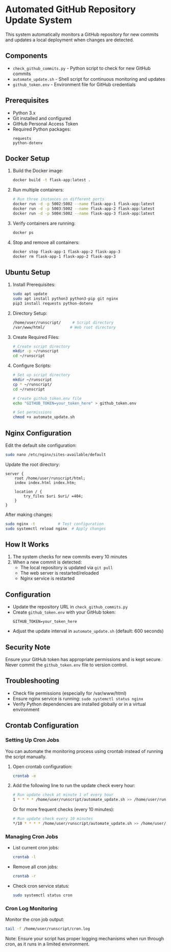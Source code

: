 # Automated GitHub Repository Update System

This system automatically monitors a GitHub repository for new commits and updates a local deployment when changes are detected.

## Components

- `check_github_commits.py` - Python script to check for new GitHub commits
- `automate_update.sh` - Shell script for continuous monitoring and updates
- `github_token.env` - Environment file for GitHub credentials

## Prerequisites

- Python 3.x
- Git installed and configured
- GitHub Personal Access Token
- Required Python packages:
  ```
  requests
  python-dotenv
  ```

## Docker Setup

1. Build the Docker image:
   ```bash
   docker build -t flask-app:latest .
   ```

2. Run multiple containers:
   ```bash
   # Run three instances on different ports
   docker run -d -p 5002:5002 --name flask-app-1 flask-app:latest
   docker run -d -p 5003:5002 --name flask-app-2 flask-app:latest
   docker run -d -p 5004:5002 --name flask-app-3 flask-app:latest
   ```

3. Verify containers are running:
   ```bash
   docker ps
   ```

4. Stop and remove all containers:
   ```bash
   docker stop flask-app-1 flask-app-2 flask-app-3
   docker rm flask-app-1 flask-app-2 flask-app-3
   ```

## Ubuntu Setup

1. Install Prerequisites:
   
   ```bash
   sudo apt update
   sudo apt install python3 python3-pip git nginx
   pip3 install requests python-dotenv
   ```

2. Directory Setup:
   
   ```bash
   /home/user/runscript/     # Script directory
   /var/www/html/           # Web root directory
   ```

3. Create Required Files:
   
   ```bash
   # Create script directory
   mkdir -p ~/runscript
   cd ~/runscript
   ```
   
4. Configure Scripts:
   
   ```bash
   # Set up script directory
   mkdir ~/runscript
   cp * ~/runscript/
   cd ~/runscript
   
   # Create github_token.env file
   echo "GITHUB_TOKEN=your_token_here" > github_token.env
   
   # Set permissions
   chmod +x automate_update.sh
   ```

## Nginx Configuration

Edit the default site configuration:

```bash
sudo nano /etc/nginx/sites-available/default
```

Update the root directory:
```nginx
server {
    root /home/user/runscript/html;
    index index.html index.htm;
    
    location / {
        try_files $uri $uri/ =404;
    }
}
```

After making changes:
```bash
sudo nginx -t          # Test configuration
sudo systemctl reload nginx  # Apply changes
```

## How It Works

1. The system checks for new commits every 10 minutes
2. When a new commit is detected:
   - The local repository is updated via `git pull`
   - The web server is restarted/reloaded
   - Nginx service is restarted

## Configuration

- Update the repository URL in `check_github_commits.py`
- Create `github_token.env` with your GitHub token:
  ```
  GITHUB_TOKEN=your_token_here
  ```
- Adjust the update interval in `automate_update.sh` (default: 600 seconds)

## Security Note

Ensure your GitHub token has appropriate permissions and is kept secure. Never commit the `github_token.env` file to version control.

## Troubleshooting

- Check file permissions (especially for /var/www/html)
- Ensure nginx service is running: `sudo systemctl status nginx`
- Verify Python dependencies are installed globally or in a virtual environment

## Crontab Configuration

### Setting Up Cron Jobs

You can automate the monitoring process using crontab instead of running the script manually.

1. Open crontab configuration:
   ```bash
   crontab -e
   ```

2. Add the following line to run the update check every hour:
   ```bash
   # Run update check at minute 1 of every hour
   1 * * * * /home/user/runscript/automate_update.sh >> /home/user/runscript/cron.log 2>&1
   ```

   Or for more frequent checks (every 10 minutes):
   ```bash
   # Run update check every 10 minutes
   */10 * * * * /home/user/runscript/automate_update.sh >> /home/user/runscript/cron.log 2>&1
   ```

### Managing Cron Jobs

- List current cron jobs:
  ```bash
  crontab -l
  ```

- Remove all cron jobs:
  ```bash
  crontab -r
  ```

- Check cron service status:
  ```bash
  sudo systemctl status cron
  ```

### Cron Log Monitoring

Monitor the cron job output:
```bash
tail -f /home/user/runscript/cron.log
```

Note: Ensure your script has proper logging mechanisms when run through cron, as it runs in a limited environment.
